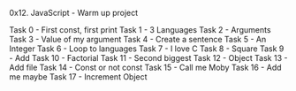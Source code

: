 0x12. JavaScript - Warm up project

Task 0 - First const, first print
Task 1 - 3 Languages
Task 2 - Arguments
Task 3 - Value of my argument
Task 4 - Create a sentence
Task 5 - An Integer
Task 6 - Loop to languages
Task 7 - I love C
Task 8 - Square
Task 9 - Add
Task 10 - Factorial
Task 11 - Second biggest
Task 12 - Object
Task 13 - Add file
Task 14 - Const or not const
Task 15 - Call me Moby
Task 16 - Add me maybe
Task 17 - Increment Object
